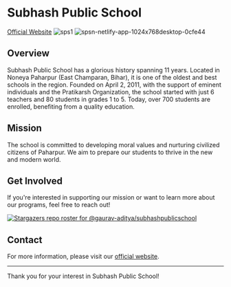 # Subhash Public School

[Official Website](https://spsn.netlify.app/) ![sps1](https://user-images.githubusercontent.com/110540811/216284165-14791f6c-48b9-4ed3-91ee-6ae613455d4e.PNG)
![spsn-netlify-app-1024x768desktop-0cfe44](https://github.com/user-attachments/assets/89dc7ff0-3b32-4374-b9a7-304b1d588ff7)

## Overview

Subhash Public School has a glorious history spanning 11 years. Located in Noneya Paharpur (East Champaran, Bihar), it is one of the oldest and best schools in the region. Founded on April 2, 2011, with the support of eminent individuals and the Pratikarsh Organization, the school started with just 6 teachers and 80 students in grades 1 to 5. Today, over 700 students are enrolled, benefiting from a quality education.

## Mission

The school is committed to developing moral values and nurturing civilized citizens of Paharpur. We aim to prepare our students to thrive in the new and modern world.

## Get Involved

If you're interested in supporting our mission or want to learn more about our programs, feel free to reach out!

[![Stargazers repo roster for @gaurav-aditya/subhashpublicschool](https://reporoster.com/stars/gaurav-aditya/subhashpublicschool)](https://github.com/gaurav-aditya/subhashpublicschool/stargazers)

## Contact

For more information, please visit our [official website](https://spsn.netlify.app/).

---

Thank you for your interest in Subhash Public School!
